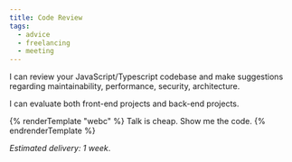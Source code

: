 ```yaml
---
title: Code Review
tags:
  - advice
  - freelancing
  - meeting
---
```

I can review your JavaScript/Typescript codebase and make suggestions regarding maintainability, performance, security, architecture.

I can evaluate both front-end projects and back-end projects.

<div>
  {% renderTemplate "webc" %}
  <stripe-payment-link @price-lookup-key="code_review_one_time">
    <span slot="cta">Talk is cheap. Show me the code.</span>
  </stripe-payment-link>
  {% endrenderTemplate %}
</div>

*Estimated delivery: 1 week*.
